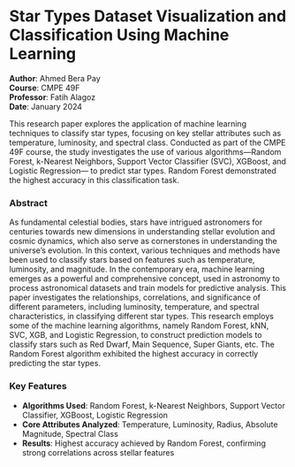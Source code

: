 # Star Types Dataset Visualization and Classification Using Machine Learning

**Author**: Ahmed Bera Pay  
**Course**: CMPE 49F  
**Professor**: Fatih Alagoz  
**Date**: January 2024  

This research paper explores the application of machine learning techniques to classify star types, focusing on key stellar attributes such as temperature, luminosity, and spectral class. Conducted as part of the CMPE 49F course, the study investigates the use of various algorithms—Random Forest, k-Nearest Neighbors, Support Vector Classifier (SVC), XGBoost, and Logistic Regression— to predict star types. Random Forest demonstrated the highest accuracy in this classification task.

### Abstract
As fundamental celestial bodies, stars have intrigued astronomers for centuries towards new dimensions in understanding stellar evolution and cosmic dynamics, which also serve as cornerstones in understanding the universe’s evolution. In this context, various techniques and methods have been used to classify stars based on features such as temperature, luminosity, and magnitude. In the contemporary era, machine learning emerges as a powerful and comprehensive concept, used in astronomy to process astronomical datasets and train models for predictive analysis. This paper investigates the relationships, correlations, and significance of different parameters, including luminosity, temperature, and spectral characteristics, in classifying different star types. This research employs some of the machine learning algorithms, namely Random Forest, kNN, SVC, XGB, and Logistic Regression, to construct prediction models to classify stars such as Red Dwarf, Main Sequence, Super Giants, etc. The Random Forest algorithm exhibited the highest accuracy in correctly predicting the star types.
### Key Features
- **Algorithms Used**: Random Forest, k-Nearest Neighbors, Support Vector Classifier, XGBoost, Logistic Regression
- **Core Attributes Analyzed**: Temperature, Luminosity, Radius, Absolute Magnitude, Spectral Class
- **Results**: Highest accuracy achieved by Random Forest, confirming strong correlations across stellar features
